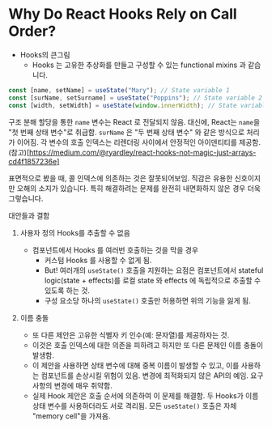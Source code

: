 # Why Do React Hooks Rely on Call Order?

- Hooks의 큰그림
  - Hooks 는 고유한 추상화를 만들고 구성할 수 있는 functional mixins 과 같습니다.

```js
const [name, setName] = useState("Mary"); // State variable 1
const [surName, setSurname] = useState("Poppins"); // State variable 2
const [width, setWidth] = useState(window.innerWidth); // State variable 3
```

구조 분해 할당을 통한 `name` 변수는 React 로 전달되지 않음.
대신에, React는 `name`을 "첫 번째 상태 변수"로 취급함. `surName` 은 "두 번째 상태 변수" 와 같은 방식으로 처리가 이어짐.
각 변수의 호출 인덱스는 리렌더링 사이에서 안정적인 아이덴티티를 제공함.
(참고)[https://medium.com/@ryardley/react-hooks-not-magic-just-arrays-cd4f1857236e]

표면적으로 봤을 때, 콜 인덱스에 의존하는 것은 잘못되어보임.
직감은 유용한 신호이지만 오해의 소지가 있습니다. 특히 해결하려는 문제를 완전히 내면화하지 않은 경우 더욱 그렇습니다.

대안들과 결함

1. 사용자 정의 Hooks를 추출할 수 없음

   - 컴포넌트에서 Hooks 를 여러번 호출하는 것을 막을 경우
     - 커스텀 Hooks 를 사용할 수 없게 됨.
     - But! 여러개의 `useState()` 호출을 지원하는 요점은 컴포넌트에서 stateful logic(state + effects)를 로컬 state 와 effects 에 독립적으로 추출할 수 있도록 하는 것.
     - 구성 요소당 하나의 `useState()` 호출만 허용하면 위의 기능을 잃게 됨.

2. 이름 충돌
   - 또 다른 제안은 고유한 식별자 키 인수(예: 문자열)를 제공하자는 것.
   - 이것은 호출 인덱스에 대한 의존을 피하려고 하지만 또 다른 문제인 이름 충돌이 발생함.
   - 이 제안을 사용하면 상태 변수에 대해 중복 이름이 발생할 수 있고, 이를 사용하는 컴포넌트를 손상시킬 위험이 있음. 변경에 최적화되지 않은 API의 예임. 요구 사항의 변경에 매우 취약함.
   - 실제 Hook 제안은 호출 순서에 의존하여 이 문제를 해결함. 두 Hooks가 이름 상태 변수를 사용하더라도 서로 격리됨. 모든 `useState()` 호출은 자체 "memory cell"을 가져옴.
